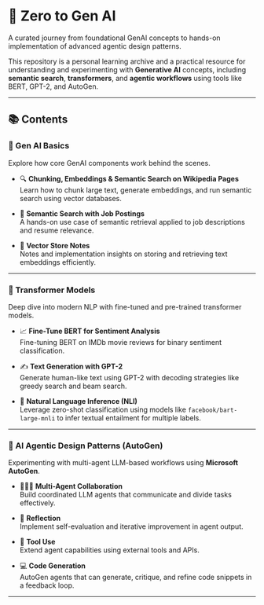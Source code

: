 # 🚀 Zero to Gen AI

A curated journey from foundational GenAI concepts to hands-on implementation of advanced agentic design patterns.

This repository is a personal learning archive and a practical resource for understanding and experimenting with **Generative AI** concepts, including **semantic search**, **transformers**, and **agentic workflows** using tools like BERT, GPT-2, and AutoGen.

---

## 📚 Contents

### 🧠 Gen AI Basics

Explore how core GenAI components work behind the scenes.

- 🔍 **Chunking, Embeddings & Semantic Search on Wikipedia Pages**  
  Learn how to chunk large text, generate embeddings, and run semantic search using vector databases.

- 💼 **Semantic Search with Job Postings**  
  A hands-on use case of semantic retrieval applied to job descriptions and resume relevance.

- 🧾 **Vector Store Notes**  
  Notes and implementation insights on storing and retrieving text embeddings efficiently.

---

### 🤖 Transformer Models

Deep dive into modern NLP with fine-tuned and pre-trained transformer models.

- 📈 **Fine-Tune BERT for Sentiment Analysis**  
  Fine-tuning BERT on IMDb movie reviews for binary sentiment classification.

- ✍️ **Text Generation with GPT-2**  
  Generate human-like text using GPT-2 with decoding strategies like greedy search and beam search.

- 🧠 **Natural Language Inference (NLI)**  
  Leverage zero-shot classification using models like `facebook/bart-large-mnli` to infer textual entailment for multiple labels.

---

### 🧩 AI Agentic Design Patterns (AutoGen)

Experimenting with multi-agent LLM-based workflows using **Microsoft AutoGen**.

- 🧑‍🤝‍🧑 **Multi-Agent Collaboration**  
  Build coordinated LLM agents that communicate and divide tasks effectively.

- 🔁 **Reflection**  
  Implement self-evaluation and iterative improvement in agent output.

- 🧰 **Tool Use**  
  Extend agent capabilities using external tools and APIs.

- 💻 **Code Generation**  
  AutoGen agents that can generate, critique, and refine code snippets in a feedback loop.

---

